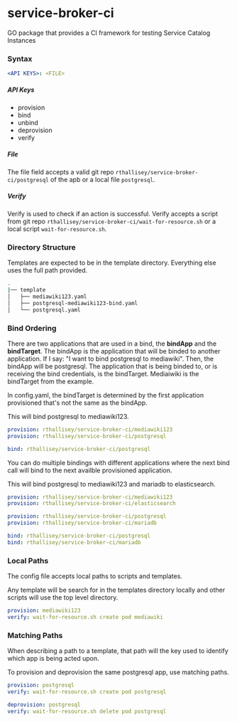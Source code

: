 # service-broker-ci
GO package that provides a CI framework for testing Service Catalog Instances

### Syntax

```yaml
<API KEYS>: <FILE>
```


##### API Keys
- provision
- bind
- unbind
- deprovision
- verify


##### File
The file field accepts a valid git repo ```rthallisey/service-broker-ci/postgresql```
of the apb or a local file ```postgresql```.


##### Verify
Verify is used to check if an action is successful.  Verify accepts a script
from git repo ```rthallisey/service-broker-ci/wait-for-resource.sh``` or a local
script ```wait-for-resource.sh```.


### Directory Structure
Templates are expected to be in the template directory. Everything else uses the
full path provided.
```bash
.
|── template
│   ├── mediawiki123.yaml
│   ├── postgresql-mediawiki123-bind.yaml
│   └── postgresql.yaml
```

### Bind Ordering
There are two applications that are used in a bind, the **bindApp** and the
**bindTarget**. The bindApp is the application that will be binded to another
application. If I say: "I want to bind postgresql to mediawiki". Then, the
bindApp will be postgresql. The application that is being binded to, or is
receiving the bind credentials, is the bindTarget. Mediaiwiki is the bindTarget
from the example.

In config.yaml, the bindTarget is determined by the first application
provisioned that's not the same as the bindApp.

This will bind postgresql to mediawiki123.
```yaml
provision: rthallisey/service-broker-ci/mediawiki123
provision: rthallisey/service-broker-ci/postgresql

bind: rthallisey/service-broker-ci/postgresql
```

You can do multiple bindings with different applications where the next bind
call will bind to the next availble provisioned application.

This will bind postgresql to mediawiki123 and mariadb to elasticsearch.
```yaml
provision: rthallisey/service-broker-ci/mediawiki123
provision: rthallisey/service-broker-ci/elasticsearch

provision: rthallisey/service-broker-ci/postgresql
provision: rthallisey/service-broker-ci/mariadb

bind: rthallisey/service-broker-ci/postgresql
bind: rthallisey/service-broker-ci/mariadb
```


### Local Paths

The config file accepts local paths to scripts and templates.

Any template will be search for in the templates directory locally
and other scripts will use the top level directory.
```yaml
provision: mediawiki123
verify: wait-for-resource.sh create pod mediawiki
```


### Matching Paths

When describing a path to a template, that path will the key used to identify
which app is being acted upon.

To provision and deprovision the same postgresql app, use matching paths.
```yaml
provision: postgresql
verify: wait-for-resource.sh create pod postgresql

deprovision: postgresql
verify: wait-for-resource.sh delete pod postgresql
```
